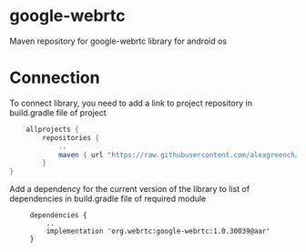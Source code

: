 # google-webrtc
Maven repository for google-webrtc library for android os

# Connection
To connect library, you need to add a link to project repository in build.gradle file of project

```gradle
    allprojects {
        repositories {
            ..
            maven { url "https://raw.githubusercontent.com/alexgreench/google-webrtc/master" }
        }
}
```

Add a dependency for the current version of the library to list of dependencies in build.gradle file of required module

```gradle''
     dependencies {
         ..
         implementation 'org.webrtc:google-webrtc:1.0.30039@aar'
     }
```
